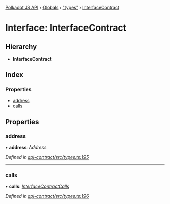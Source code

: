 [Polkadot JS API](../README.md) › [Globals](../globals.md) › ["types"](../modules/_types_.md) › [InterfaceContract](_types_.interfacecontract.md)

# Interface: InterfaceContract

## Hierarchy

* **InterfaceContract**

## Index

### Properties

* [address](_types_.interfacecontract.md#address)
* [calls](_types_.interfacecontract.md#calls)

## Properties

###  address

• **address**: *Address*

*Defined in [api-contract/src/types.ts:195](https://github.com/polkadot-js/api/blob/8ba402963/packages/api-contract/src/types.ts#L195)*

___

###  calls

• **calls**: *[InterfaceContractCalls](_types_.interfacecontractcalls.md)*

*Defined in [api-contract/src/types.ts:196](https://github.com/polkadot-js/api/blob/8ba402963/packages/api-contract/src/types.ts#L196)*
